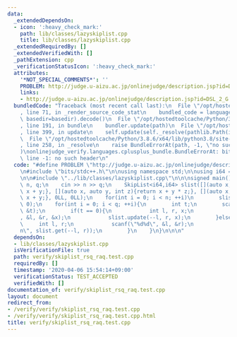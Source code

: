 ```yaml
---
data:
  _extendedDependsOn:
  - icon: ':heavy_check_mark:'
    path: lib/classes/lazyskiplist.cpp
    title: lib/classes/lazyskiplist.cpp
  _extendedRequiredBy: []
  _extendedVerifiedWith: []
  _pathExtension: cpp
  _verificationStatusIcon: ':heavy_check_mark:'
  attributes:
    '*NOT_SPECIAL_COMMENTS*': ''
    PROBLEM: http://judge.u-aizu.ac.jp/onlinejudge/description.jsp?id=DSL_2_G
    links:
    - http://judge.u-aizu.ac.jp/onlinejudge/description.jsp?id=DSL_2_G
  bundledCode: "Traceback (most recent call last):\n  File \"/opt/hostedtoolcache/Python/3.8.6/x64/lib/python3.8/site-packages/onlinejudge_verify/documentation/build.py\"\
    , line 71, in _render_source_code_stat\n    bundled_code = language.bundle(stat.path,\
    \ basedir=basedir).decode()\n  File \"/opt/hostedtoolcache/Python/3.8.6/x64/lib/python3.8/site-packages/onlinejudge_verify/languages/cplusplus.py\"\
    , line 191, in bundle\n    bundler.update(path)\n  File \"/opt/hostedtoolcache/Python/3.8.6/x64/lib/python3.8/site-packages/onlinejudge_verify/languages/cplusplus_bundle.py\"\
    , line 399, in update\n    self.update(self._resolve(pathlib.Path(included), included_from=path))\n\
    \  File \"/opt/hostedtoolcache/Python/3.8.6/x64/lib/python3.8/site-packages/onlinejudge_verify/languages/cplusplus_bundle.py\"\
    , line 258, in _resolve\n    raise BundleErrorAt(path, -1, \"no such header\"\
    )\nonlinejudge_verify.languages.cplusplus_bundle.BundleErrorAt: bits/stdc++.h:\
    \ line -1: no such header\n"
  code: "#define PROBLEM \"http://judge.u-aizu.ac.jp/onlinejudge/description.jsp?id=DSL_2_G\"\
    \n#include \"bits/stdc++.h\"\n\nusing namespace std;\n\nusing i64 = long long;\n\
    \n\n#include \"../lib/classes/lazyskiplist.cpp\"\n\n\nsigned main(){\n    int\
    \ n, q;\n    cin >> n >> q;\n    SkipList<i64,i64> slist([](auto x, auto y){return\
    \ x + y;}, [](auto x, auto y, int z){return x + y * z;}, [](auto x, auto y){return\
    \ x + y;}, 0LL, 0LL);\n    for(int i = 0; i < n; ++i)\n        slist.insert_index(i,\
    \ 0);\n    for(int i = 0; i < q; ++i){\n        int t;\n        scanf(\"%d\",\
    \ &t);\n        if(t == 0){\n            int l, r, x;\n            scanf(\"%d%d%d\"\
    , &l, &r, &x);\n            slist.update(--l, r, x);\n        }else{\n       \
    \     int l, r;\n            scanf(\"%d%d\", &l, &r);\n            printf(\"%lld\\\
    n\", slist.get(--l, r));\n        }\n    }\n}\n\n\n"
  dependsOn:
  - lib/classes/lazyskiplist.cpp
  isVerificationFile: true
  path: verify/skiplist_rsq_raq.test.cpp
  requiredBy: []
  timestamp: '2020-04-06 15:54:14+09:00'
  verificationStatus: TEST_ACCEPTED
  verifiedWith: []
documentation_of: verify/skiplist_rsq_raq.test.cpp
layout: document
redirect_from:
- /verify/verify/skiplist_rsq_raq.test.cpp
- /verify/verify/skiplist_rsq_raq.test.cpp.html
title: verify/skiplist_rsq_raq.test.cpp
---
```

